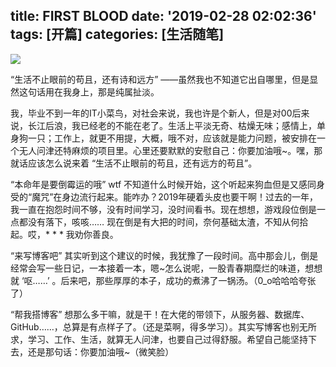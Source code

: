 title: FIRST BLOOD
date: '2019-02-28 02:02:36'
tags: [开篇]
categories: [生活随笔]
---
![](/img/20190228.png) 

<!-- more -->

“生活不止眼前的苟且，还有诗和远方” ——虽然我也不知道它出自哪里，但是显然这句话用在我身上，那是纯属扯淡。

我，毕业不到一年的IT小菜鸟，对社会来说，我也许是个新人，但是对00后来说，长江后浪，我已经老的不能在老了。生活上平淡无奇、枯燥无味；感情上，单身狗一只；工作上，就更不用提，大概，哦不对，应该就是能力问题，被安排在一个无人问津还特麻烦的项目里。心里还要默默的安慰自己：你要加油哦~。嘿，那就话应该怎么说来着  “生活不止眼前的苟且，还有远方的苟且”。

“本命年是要倒霉运的哦”  wtf 不知道什么时候开始，这个听起来狗血但是又感同身受的“魔咒”在身边流行起来。能咋办？2019年硬着头皮也要干啊！过去的一年，我一直在抱怨时间不够，没有时间学习，没时间看书。现在想想，游戏段位倒是一点都没有落下，咳咳…… 现在倒是有大把的时间，奈何基础太渣，不知从何拾起。哎，* * * 我劝你善良。

“来写博客吧”  其实听到这个建议的时候，我犹豫了一段时间。高中那会儿，倒是经常会写一些日记，一本接着一本，嗯~怎么说呢，一股青春期糜烂的味道，想想就 ‘呕……’ 。后来吧，那些厚厚的本子，成功的煮沸了一锅汤。（0_o哈哈哈夸张了）

“帮我搭博客”  想那么多干嘛，就是干！在大佬的带领下，从服务器、数据库、GitHub……，总算是有点样子了。（还是菜啊，得多学习）。其实写博客也别无所求，学习、工作、生活，就算无人问津，也要自己过得舒服。希望自己能坚持下去，还是那句话：你要加油哦~（微笑脸）